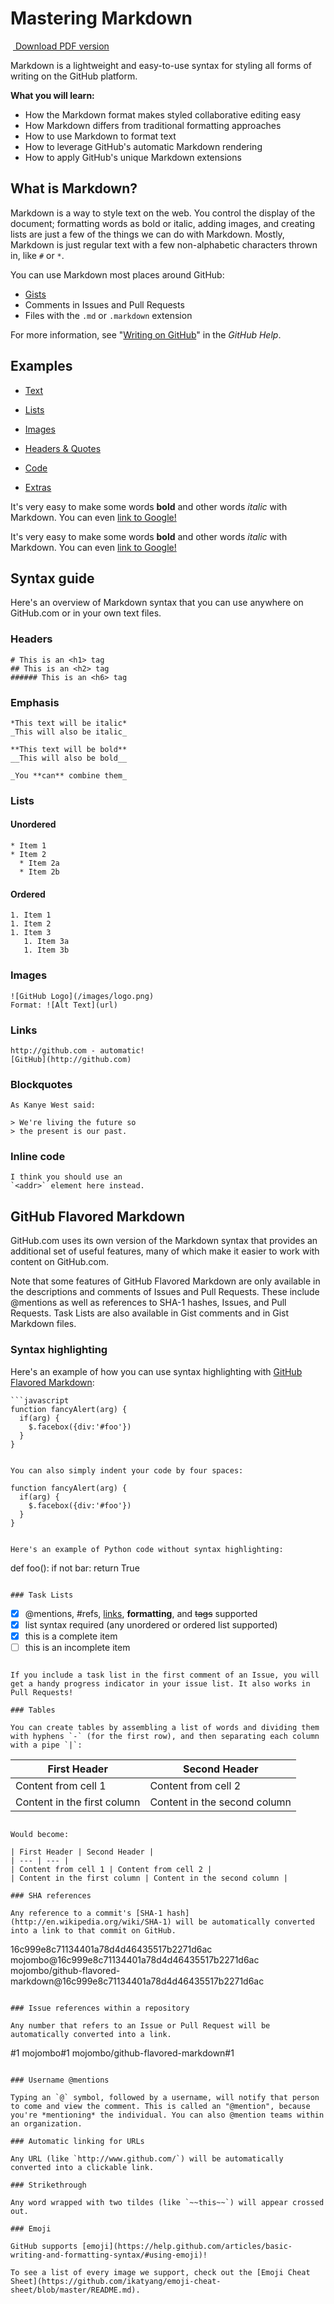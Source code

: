 Mastering Markdown
==================

 [ Download PDF version](https://guides.github.com/pdfs/markdown-cheatsheet-online.pdf)

Markdown is a lightweight and easy-to-use syntax for styling all forms of writing on the GitHub platform.

**What you will learn:**

-   How the Markdown format makes styled collaborative editing easy
-   How Markdown differs from traditional formatting approaches
-   How to use Markdown to format text
-   How to leverage GitHub's automatic Markdown rendering
-   How to apply GitHub's unique Markdown extensions

What is Markdown?
-----------------

Markdown is a way to style text on the web. You control the display of the document; formatting words as bold or italic, adding images, and creating lists are just a few of the things we can do with Markdown. Mostly, Markdown is just regular text with a few non-alphabetic characters thrown in, like `#` or `*`.

You can use Markdown most places around GitHub:

-   [Gists](https://gist.github.com/)
-   Comments in Issues and Pull Requests
-   Files with the `.md` or `.markdown` extension

For more information, see "[Writing on GitHub](https://help.github.com/categories/writing-on-github/)" in the *GitHub Help*.

Examples
--------

-   [Text](https://guides.github.com/features/mastering-markdown/#)

-   [Lists](https://guides.github.com/features/mastering-markdown/#)

-   [Images](https://guides.github.com/features/mastering-markdown/#)

-   [Headers & Quotes](https://guides.github.com/features/mastering-markdown/#)

-   [Code](https://guides.github.com/features/mastering-markdown/#)

-   [Extras](https://guides.github.com/features/mastering-markdown/#)

It's very easy to make some words **bold** and other words *italic* with Markdown. You can even [link to Google!](http://google.com)

It's very easy to make some words **bold** and other words *italic* with Markdown. You can even [link to Google!](http://google.com/)

Syntax guide
------------

Here's an overview of Markdown syntax that you can use anywhere on GitHub.com or in your own text files.

### Headers

```
# This is an <h1> tag
## This is an <h2> tag
###### This is an <h6> tag

```

### Emphasis

```
*This text will be italic*
_This will also be italic_

**This text will be bold**
__This will also be bold__

_You **can** combine them_

```

### Lists

#### Unordered

```
* Item 1
* Item 2
  * Item 2a
  * Item 2b

```

#### Ordered

```
1. Item 1
1. Item 2
1. Item 3
   1. Item 3a
   1. Item 3b

```

### Images

```
![GitHub Logo](/images/logo.png)
Format: ![Alt Text](url)

```

### Links

```
http://github.com - automatic!
[GitHub](http://github.com)

```

### Blockquotes

```
As Kanye West said:

> We're living the future so
> the present is our past.

```

### Inline code

```
I think you should use an
`<addr>` element here instead.

```

GitHub Flavored Markdown
------------------------

GitHub.com uses its own version of the Markdown syntax that provides an additional set of useful features, many of which make it easier to work with content on GitHub.com.

Note that some features of GitHub Flavored Markdown are only available in the descriptions and comments of Issues and Pull Requests. These include @mentions as well as references to SHA-1 hashes, Issues, and Pull Requests. Task Lists are also available in Gist comments and in Gist Markdown files.

### Syntax highlighting

Here's an example of how you can use syntax highlighting with [GitHub Flavored Markdown](https://help.github.com/articles/basic-writing-and-formatting-syntax/):

```
```javascript
function fancyAlert(arg) {
  if(arg) {
    $.facebox({div:'#foo'})
  }
}
```

```

You can also simply indent your code by four spaces:

```
    function fancyAlert(arg) {
      if(arg) {
        $.facebox({div:'#foo'})
      }
    }

```

Here's an example of Python code without syntax highlighting:

```
def foo():
    if not bar:
        return True

```

### Task Lists

```
- [x] @mentions, #refs, [links](), **formatting**, and <del>tags</del> supported
- [x] list syntax required (any unordered or ordered list supported)
- [x] this is a complete item
- [ ] this is an incomplete item

```

If you include a task list in the first comment of an Issue, you will get a handy progress indicator in your issue list. It also works in Pull Requests!

### Tables

You can create tables by assembling a list of words and dividing them with hyphens `-` (for the first row), and then separating each column with a pipe `|`:

```
First Header | Second Header
------------ | -------------
Content from cell 1 | Content from cell 2
Content in the first column | Content in the second column

```

Would become:

| First Header | Second Header |
| --- | --- |
| Content from cell 1 | Content from cell 2 |
| Content in the first column | Content in the second column |

### SHA references

Any reference to a commit's [SHA-1 hash](http://en.wikipedia.org/wiki/SHA-1) will be automatically converted into a link to that commit on GitHub.

```
16c999e8c71134401a78d4d46435517b2271d6ac
mojombo@16c999e8c71134401a78d4d46435517b2271d6ac
mojombo/github-flavored-markdown@16c999e8c71134401a78d4d46435517b2271d6ac

```

### Issue references within a repository

Any number that refers to an Issue or Pull Request will be automatically converted into a link.

```
#1
mojombo#1
mojombo/github-flavored-markdown#1

```

### Username @mentions

Typing an `@` symbol, followed by a username, will notify that person to come and view the comment. This is called an "@mention", because you're *mentioning* the individual. You can also @mention teams within an organization.

### Automatic linking for URLs

Any URL (like `http://www.github.com/`) will be automatically converted into a clickable link.

### Strikethrough

Any word wrapped with two tildes (like `~~this~~`) will appear crossed out.

### Emoji

GitHub supports [emoji](https://help.github.com/articles/basic-writing-and-formatting-syntax/#using-emoji)!

To see a list of every image we support, check out the [Emoji Cheat Sheet](https://github.com/ikatyang/emoji-cheat-sheet/blob/master/README.md).
